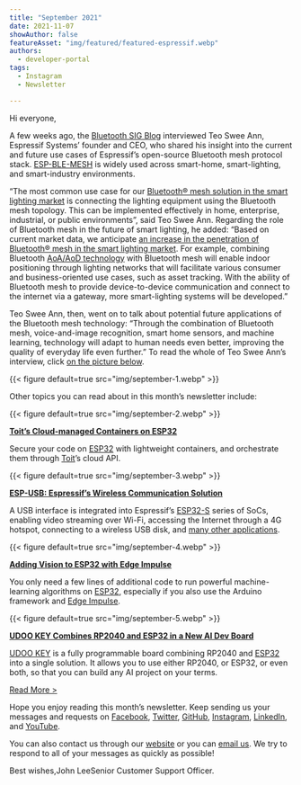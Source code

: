 ```yaml
---
title: "September 2021"
date: 2021-11-07
showAuthor: false
featureAsset: "img/featured/featured-espressif.webp"
authors:
  - developer-portal
tags:
  - Instagram
  - Newsletter

---
```

Hi everyone,

A few weeks ago, the [Bluetooth SIG Blog](https://www.bluetooth.com/blog/how-espressif-built-a-bluetooth-mesh-to-unlock-the-infinite-potential-of-the-iot/) interviewed Teo Swee Ann, Espressif Systems’ founder and CEO, who shared his insight into the current and future use cases of Espressif’s open-source Bluetooth mesh protocol stack. [ESP-BLE-MESH](https://www.espressif.com/en/products/sdks/esp-idf/esp-ble-mesh) is widely used across smart-home, smart-lighting, and smart-industry environments.

“The most common use case for our [Bluetooth® mesh solution in the smart lighting market](https://www.bluetooth.com/learn-about-bluetooth/use-cases/lighting-control/?utm_campaign=connected-lightings&utm_source=internal&utm_medium=blog&utm_content=how-espressif-leverages-bluetooth-mesh-to-unlock-the-infinite-potential-of-the-iot) is connecting the lighting equipment using the Bluetooth mesh topology. This can be implemented effectively in home, enterprise, industrial, or public environments”, said Teo Swee Ann. Regarding the role of Bluetooth mesh in the future of smart lighting, he added: “Based on current market data, we anticipate [an increase in the penetration of Bluetooth® mesh in the smart lighting market](https://www.bluetooth.com/blog/why-bluetooth-technology-is-lighting-the-way/). For example, combining Bluetooth [AoA/AoD technology](https://www.bluetooth.com/learn-about-bluetooth/recent-enhancements/direction-finding/) with Bluetooth mesh will enable indoor positioning through lighting networks that will facilitate various consumer and business-oriented use cases, such as asset tracking. With the ability of Bluetooth mesh to provide device-to-device communication and connect to the internet via a gateway, more smart-lighting systems will be developed.”

Teo Swee Ann, then, went on to talk about potential future applications of the Bluetooth mesh technology: “Through the combination of Bluetooth mesh, voice-and-image recognition, smart home sensors, and machine learning, technology will adapt to human needs even better, improving the quality of everyday life even further.” To read the whole of Teo Swee Ann’s interview, click [on the picture below](https://www.espressif.com/en/news/how-espressif-built-a-bluetooth-mesh-to-unlock-the-infinite-potential-of-the-iot).

{{< figure
    default=true
    src="img/september-1.webp"
    >}}

Other topics you can read about in this month’s newsletter include:

{{< figure
    default=true
    src="img/september-2.webp"
    >}}

[__Toit’s Cloud-managed Containers on ESP32__ ](https://www.espressif.com/en/news/ESP_Toit)

Secure your code on [ESP32](https://www.espressif.com/en/products/socs/esp32) with lightweight containers, and orchestrate them through [Toit](https://toit.io/)’s cloud API.

{{< figure
    default=true
    src="img/september-3.webp"
    >}}

[__ESP-USB: Espressif’s Wireless Communication Solution__ ](https://www.espressif.com/en/news/ESP-USB)

A USB interface is integrated into Espressif’s [ESP32-S](https://www.espressif.com/en/products/socs/esp32-s2) series of SoCs, enabling video streaming over Wi-Fi, accessing the Internet through a 4G hotspot, connecting to a wireless USB disk, and [many other applications](https://www.youtube.com/watch?v=RQOhrgRd7N8&t=25s).

{{< figure
    default=true
    src="img/september-4.webp"
    >}}

[__Adding Vision to ESP32 with Edge Impulse__ ](https://www.espressif.com/en/news/ESP32_EdgeImpulse)

You only need a few lines of additional code to run powerful machine-learning algorithms on [ESP32](https://www.espressif.com/en/products/socs/esp32), especially if you also use the Arduino framework and [Edge Impulse](https://www.edgeimpulse.com/blog/add-sight-to-your-esp32).

{{< figure
    default=true
    src="img/september-5.webp"
    >}}

[__UDOO KEY Combines RP2040 and ESP32 in a New AI Dev Board__ ](https://www.espressif.com/en/news/UDOO_KEY)

[UDOO KEY](https://udoo.org/udookey/#) is a fully programmable board combining RP2040 and [ESP32](https://www.espressif.com/en/products/socs/esp32) into a single solution. It allows you to use either RP2040, or ESP32, or even both, so that you can build any AI project on your terms.

[Read More >](https://www.espressif.com/en/company/newsroom/news)

Hope you enjoy reading this month’s newsletter. Keep sending us your messages and requests on [Facebook](https://www.facebook.com/espressif), [Twitter](https://twitter.com/EspressifSystem), [GitHub](https://github.com/espressif), [Instagram](https://www.instagram.com/espressif_systems_official/), [LinkedIn](https://www.linkedin.com/company/espressif-systems/), and [YouTube](https://www.youtube.com/c/EspressifSystems).

You can also contact us through our [website](https://www.espressif.com/en/contact-us/sales-questions) or you can [email us](mailto:newsletter@espressif.com). We try to respond to all of your messages as quickly as possible!

Best wishes,John LeeSenior Customer Support Officer.
